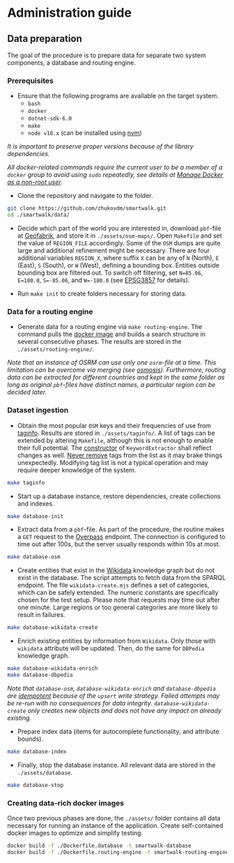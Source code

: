 # Administration guide

## Data preparation

The goal of the procedure is to prepare data for separate two system components, a database and routing engine.

### Prerequisites

- Ensure that the following programs are available on the target system.
    - `bash`
    - `docker`
    - `dotnet-sdk-6.0`
    - `make`
    - `node v18.x` (can be installed using [nvm](https://github.com/nvm-sh/nvm#install--update-script))

*It is important to preserve proper versions because of the library dependencies.*

*All docker-related commands require the current user to be a member of a `docker` group to avoid using `sudo` repeatedly, see details at [Manage Docker as a non-root user](https://docs.docker.com/engine/install/linux-postinstall/#manage-docker-as-a-non-root-user).*

- Clone the repository and navigate to the folder.

```bash
git clone https://github.com/zhukovdm/smartwalk.git
cd ./smartwalk/data/
```

- Decide which part of the world you are interested in, download `pbf`-file at [Geofabrik](https://download.geofabrik.de/), and store it in `./assets/osm-maps/`. Open `Makefile` and set the value of `REGION_FILE` accordingly. Some of the `OSM` dumps are quite large and additional refinement might be necessary. There are four additional variables `REGION_X`, where suffix `X` can be any of `N` (North), `E` (East), `S` (South), or `W` (West), defining a bounding box. Entities outside bounding box are filtered out. To switch off filtering, set `N=85.06`, `E=180.0`, `S=-85.06`, and `W=-180.0` (see [EPSG3857](https://epsg.io/3857) for details).

- Run `make init` to create folders necessary for storing data.

### Data for a routing engine

- Generate data for a routing engine via `make routing-engine`. The command pulls the [docker image](https://hub.docker.com/r/osrm/osrm-backend/) and builds a search structure in several consecutive phases. The results are stored in the `./assets/routing-engine/`.

*Note that an instance of OSRM can use only one `osrm`-file at a time. This limitation can be overcome via merging (see [osmosis](https://gis.stackexchange.com/a/242880)). Furthermore, routing data can be extracted for different countries and kept in the same folder as long as original `pbf`-files have distinct names, a particular region can be decided later.*

### Dataset ingestion

- Obtain the most popular `OSM` keys and their frequencies of use from [taginfo](https://taginfo.openstreetmap.org/taginfo/apidoc). Results are stored in `./assets/taginfo/`. A list of tags can be extended by altering `Makefile`, although this is not enough to enable their full potential. The [constructor](https://github.com/zhukovdm/smartwalk/blob/fab346ac73f43be063b7e16d4f2c5f060e38ecfc/data/osm/KeywordExtractor.cs#L23-L53) of `KeywordExtractor` shall reflect changes as well. <u>Never remove</u> tags from the list as it may brake things unexpectedly. Modifying tag list is not a typical operation and may require deeper knowledge of the system.

```bash
make taginfo
```

- Start up a database instance, restore dependencies, create collections and indexes.

```bash
make database-init
```

- Extract data from a `pbf`-file. As part of the procedure, the routine makes a `GET` request to the [Overpass](https://overpass-api.de/api/interpreter) endpoint. The connection is configured to time out after 100s, but the server usually responds within 10s at most.

```bash
make database-osm
```

- Create entities that exist in the [Wikidata](https://www.wikidata.org/wiki/Wikidata:Main_Page) knowledge graph but do not exist in the database. The script attempts to fetch data from the SPARQL endpoint. The file `wikidata-create.mjs` defines a set of categories, which can be safely extended. The numeric constants are specifically chosen for the test setup. Please note that requests may time out after one minute. Large regions or too general categories are more likely to result in failures.

```bash
make database-wikidata-create
```

- Enrich existing entities by information from `Wikidata`. Only those with `wikidata` attribute will be updated. Then, do the same for `DBPedia` knowledge graph.

```bash
make database-wikidata-enrich
make database-dbpedia
```

*Note that `database-osm`, `database-wikidata-enrich` and `database-dbpedia` are [idempotent](https://en.wikipedia.org/wiki/Idempotence#Idempotent_functions) because of the `upsert` write strategy. Failed attempts may be re-run with no consequences for data integrity. `database-wikidata-create` only creates new objects and does not have any impact on already existing.*

- Prepare index data (items for autocomplete functionality, and attribute bounds).

```bash
make database-index
```

- Finally, stop the database instance. All relevant data are stored in the `./assets/database`.

```bash
make database-stop
```

### Creating data-rich docker images

Once two previous phases are done, the `./assets/` folder contains all data necessary for running an instance of the application. Create self-contained docker images to optimize and simplify testing.

```bash
docker build -f ./Dockerfile.database -t smartwalk-database
docker build -f ./Dockerfile.routing-engine -t smartwalk-routing-engine
```
